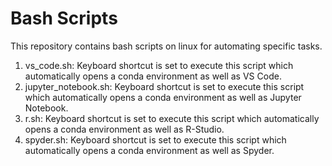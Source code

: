 # Bash Scripts
This repository contains bash scripts on linux for automating specific tasks.

1. vs_code.sh: Keyboard shortcut is set to execute this script which automatically opens a conda environment as well as VS Code.
1. jupyter_notebook.sh: Keyboard shortcut is set to execute this script which automatically opens a conda environment as well as Jupyter Notebook.
1. r.sh: Keyboard shortcut is set to execute this script which automatically opens a conda environment as well as R-Studio.
1. spyder.sh: Keyboard shortcut is set to execute this script which automatically opens a conda environment as well as Spyder.
